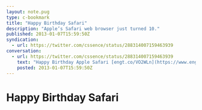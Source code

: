 ```yaml
---
layout: note.pug
type: c-bookmark
title: "Happy Birthday Safari"
description: "Apple’s Safari web browser just turned 10."
published: 2013-01-07T15:59:50Z
syndication:
  - url: https://twitter.com/cssence/status/288314007159463939
conversation:
  - url: https://twitter.com/cssence/status/288314007159463939
    text: "Happy Birthday Apple Safari [engt.co/VO2WLn](https://www.engadget.com/2013/01/07/apple-safari-marks-its-10th-birthday-as-part-of-a-much-wider-web/) via [@engadget](https://twitter.com/engadget)"
    posted: 2013-01-07T15:59:50Z
---
```


# Happy Birthday Safari
